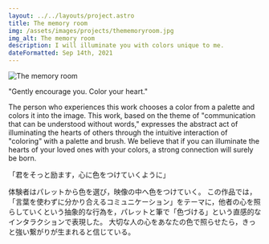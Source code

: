 ```yaml
---
layout: ../../layouts/project.astro
title: The memory room
img: /assets/images/projects/thememoryroom.jpg
img_alt: The memory room
description: I will illuminate you with colors unique to me.
dateFormatted: Sep 14th, 2021
---
```


![The memory room](/assets/images/projects/thememoryroom.jpg)

"Gently encourage you. Color your heart."

The person who experiences this work chooses a color from a palette and colors it into the image.
This work, based on the theme of "communication that can be understood without words," expresses the abstract act of illuminating the hearts of others through the intuitive interaction of "coloring" with a palette and brush.
We believe that if you can illuminate the hearts of your loved ones with your colors, a strong connection will surely be born.

「君をそっと励ます，心に色をつけていくように」

体験者はパレットから色を選び，映像の中へ色をつけていく。
この作品では，「言葉を使わずに分かり合えるコミュニケーション」をテーマに，他者の心を照らしていくという抽象的な行為を，パレットと筆で「色づける」という直感的なインタラクションで表現した。
大切な人の心をあなたの色で照らせたら，きっと強い繋がりが生まれると信じている。
